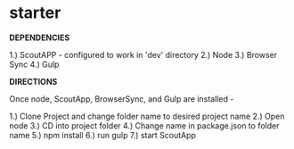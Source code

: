 starter
=======

**DEPENDENCIES**

1.) ScoutAPP - configured to work in 'dev' directory
2.) Node
3.) Browser Sync
4.) Gulp

**DIRECTIONS**

Once node, ScoutApp, BrowserSync, and Gulp are installed -

1.) Clone Project and change folder name to desired project name
2.) Open node
3.) CD into project folder
4.) Change name in package.json to folder name
5.) npm install
6.) run gulp
7.) start ScoutApp
